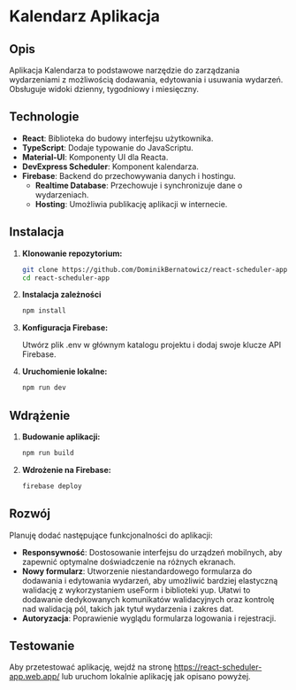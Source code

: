# Kalendarz Aplikacja

## Opis

Aplikacja Kalendarza to podstawowe narzędzie do zarządzania wydarzeniami z możliwością dodawania, edytowania i usuwania wydarzeń. Obsługuje widoki dzienny, tygodniowy i miesięczny.

## Technologie

- **React**: Biblioteka do budowy interfejsu użytkownika.
- **TypeScript**: Dodaje typowanie do JavaScriptu.
- **Material-UI**: Komponenty UI dla Reacta.
- **DevExpress Scheduler**: Komponent kalendarza.
- **Firebase**: Backend do przechowywania danych i hostingu.
  - **Realtime Database**: Przechowuje i synchronizuje dane o wydarzeniach.
  - **Hosting**: Umożliwia publikację aplikacji w internecie.

## Instalacja

1. **Klonowanie repozytorium:**

   ```bash
   git clone https://github.com/DominikBernatowicz/react-scheduler-app
   cd react-scheduler-app
   ```

2. **Instalacja zależności**

   ```bash
   npm install
   ```
   
4.  **Konfiguracja Firebase:**
   
       Utwórz plik .env w głównym katalogu projektu i dodaj swoje klucze API Firebase.

6.  **Uruchomienie lokalne:**
   
     ```bash
     npm run dev
     ```

## Wdrążenie

1. **Budowanie aplikacji:**

   ```bash
   npm run build
   ```

2. **Wdrożenie na Firebase:**
   
   ```bash
   firebase deploy
   ```

## Rozwój
Planuję dodać następujące funkcjonalności do aplikacji:

  - **Responsywność**: Dostosowanie interfejsu do urządzeń mobilnych, aby zapewnić optymalne doświadczenie na różnych ekranach.
  - **Nowy formularz**: Utworzenie niestandardowego formularza do dodawania i edytowania wydarzeń, aby umożliwić bardziej elastyczną walidację z wykorzystaniem useForm i biblioteki yup. Ułatwi to dodawanie dedykowanych komunikatów walidacyjnych oraz kontrolę nad walidacją pól, takich jak tytuł wydarzenia i zakres dat.
  - **Autoryzacja**: Poprawienie wyglądu formularza logowania i rejestracji.

## Testowanie

  Aby przetestować aplikację, wejdź na stronę https://react-scheduler-app.web.app/ lub uruchom lokalnie aplikację jak opisano powyżej.
